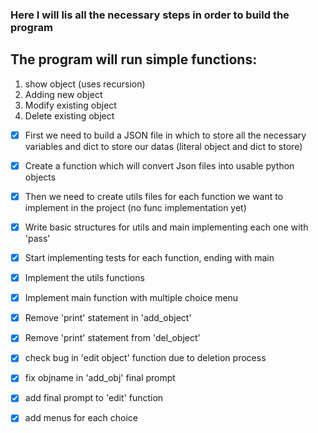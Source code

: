 ### Here I will lis all the necessary steps in order to build the program

## The program will run simple functions:
 1. show object (uses recursion)
 2. Adding new object
 3. Modify existing object
 4. Delete existing object


- [x] First we need to build a JSON file in which to store all the necessary variables and dict to store our datas (literal object and dict to store)

- [x] Create a function which will convert Json files into usable python objects

- [x] Then we need to create utils files for each function we want to implement in the project (no func implementation yet)

- [x] Write basic structures for utils and main implementing each one with 'pass'

- [x] Start implementing tests for each function, ending with main

- [x] Implement the utils functions

- [x] Implement main function with multiple choice menu

- [x] Remove 'print' statement in 'add_object'

- [x] Remove 'print' statement from 'del_object'

- [x] check bug in 'edit object' function due to deletion process

- [x] fix objname in 'add_obj' final prompt

- [x] add final prompt to 'edit' function

- [x] add menus for each choice
